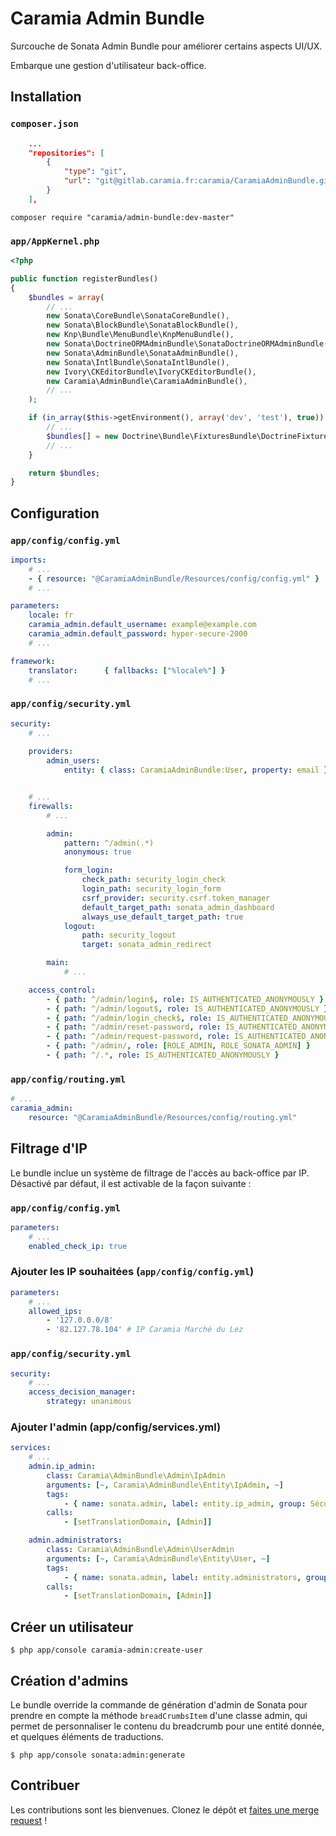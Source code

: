 # Caramia Admin Bundle

Surcouche de Sonata Admin Bundle pour améliorer certains aspects UI/UX.

Embarque une gestion d'utilisateur back-office.

## Installation

### `composer.json`

```json
    ...
    "repositories": [
        {
            "type": "git",
            "url": "git@gitlab.caramia.fr:caramia/CaramiaAdminBundle.git"
        }
    ],
```

```
composer require "caramia/admin-bundle:dev-master"
```

### `app/AppKernel.php`

```php
<?php

public function registerBundles()
{
    $bundles = array(
        // ...
        new Sonata\CoreBundle\SonataCoreBundle(),
        new Sonata\BlockBundle\SonataBlockBundle(),
        new Knp\Bundle\MenuBundle\KnpMenuBundle(),
        new Sonata\DoctrineORMAdminBundle\SonataDoctrineORMAdminBundle(),
        new Sonata\AdminBundle\SonataAdminBundle(),
        new Sonata\IntlBundle\SonataIntlBundle(),
        new Ivory\CKEditorBundle\IvoryCKEditorBundle(),
        new Caramia\AdminBundle\CaramiaAdminBundle(),
        // ...
    );

    if (in_array($this->getEnvironment(), array('dev', 'test'), true)) {
        // ...
        $bundles[] = new Doctrine\Bundle\FixturesBundle\DoctrineFixturesBundle();
        // ...
    }

    return $bundles;
}
```

## Configuration

### `app/config/config.yml`

```yaml
imports:
    # ...
    - { resource: "@CaramiaAdminBundle/Resources/config/config.yml" }
    # ...

parameters:
    locale: fr
    caramia_admin.default_username: example@example.com
    caramia_admin.default_password: hyper-secure-2000
    # ...

framework:
    translator:      { fallbacks: ["%locale%"] }
    # ...
```

### `app/config/security.yml`

```yaml
security:
    # ...
    
    providers:
        admin_users:
            entity: { class: CaramiaAdminBundle:User, property: email }


    # ...
    firewalls:
        # ...

        admin:
            pattern: ^/admin(.*)
            anonymous: true

            form_login:
                check_path: security_login_check
                login_path: security_login_form
                csrf_provider: security.csrf.token_manager
                default_target_path: sonata_admin_dashboard
                always_use_default_target_path: true
            logout:
                path: security_logout
                target: sonata_admin_redirect

        main:
            # ...

    access_control:
        - { path: ^/admin/login$, role: IS_AUTHENTICATED_ANONYMOUSLY }
        - { path: ^/admin/logout$, role: IS_AUTHENTICATED_ANONYMOUSLY }
        - { path: ^/admin/login_check$, role: IS_AUTHENTICATED_ANONYMOUSLY }
        - { path: ^/admin/reset-password, role: IS_AUTHENTICATED_ANONYMOUSLY }
        - { path: ^/admin/request-password, role: IS_AUTHENTICATED_ANONYMOUSLY }
        - { path: ^/admin/, role: [ROLE_ADMIN, ROLE_SONATA_ADMIN] }
        - { path: ^/.*, role: IS_AUTHENTICATED_ANONYMOUSLY }
```

### `app/config/routing.yml`

```yml
# ...
caramia_admin:
    resource: "@CaramiaAdminBundle/Resources/config/routing.yml"
```

## Filtrage d'IP

Le bundle inclue un système de filtrage de l'accès au back-office par IP. Désactivé par défaut, il est activable de la façon suivante :

### `app/config/config.yml`

```yaml
parameters:
    # ...
    enabled_check_ip: true
```

### Ajouter les IP souhaitées (`app/config/config.yml`)

```yaml
parameters:
    # ...
    allowed_ips:
        - '127.0.0.0/8'
        - '82.127.78.104' # IP Caramia Marché du Lez
```

### `app/config/security.yml`

```yaml
security:
    # ...
    access_decision_manager:
        strategy: unanimous
```

### Ajouter l'admin (app/config/services.yml)
```yaml
services:
    # ...
    admin.ip_admin:
        class: Caramia\AdminBundle\Admin\IpAdmin
        arguments: [~, Caramia\AdminBundle\Entity\IpAdmin, ~]
        tags:
            - { name: sonata.admin, label: entity.ip_admin, group: Sécurité, manager_type: orm, label_catalogue: Admin  }
        calls:
            - [setTranslationDomain, [Admin]]

	admin.administrators:
        class: Caramia\AdminBundle\Admin\UserAdmin
        arguments: [~, Caramia\AdminBundle\Entity\User, ~]
        tags:
            - { name: sonata.admin, label: entity.administrators, group: Sécurité, manager_type: orm, label_catalogue: Admin  }
        calls:
            - [setTranslationDomain, [Admin]]
```

## Créer un utilisateur

```shell
$ php app/console caramia-admin:create-user
```

## Création d'admins

Le bundle override la commande de génération d'admin de Sonata pour prendre
en compte la méthode `breadCrumbsItem` d'une classe admin, qui permet de personnaliser
le contenu du breadcrumb pour une entité donnée, et quelques éléments de traductions.

```shell
$ php app/console sonata:admin:generate
```

## Contribuer

Les contributions sont les bienvenues. Clonez le dépôt et [faites une merge request](https://gitlab.caramia.fr/caramia/CaramiaAdminBundle/merge_requests) !

